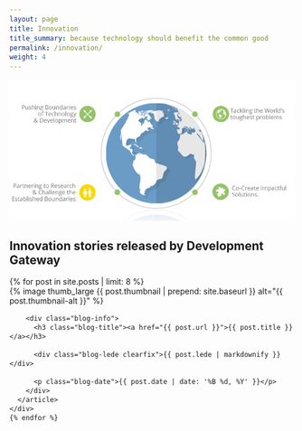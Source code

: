 ```yaml
---
layout: page
title: Innovation
title_summary: because technology should benefit the common good
permalink: /innovation/
weight: 4
---
```



<div class="page-section">
<img src="/images/other/innovation-banner.png" alt="innovation points" role="banner">
</section>

<div class="page-layout-element">
  <h2>Innovation stories released by Development Gateway</h2>
  <div class="columns-3 clearfix">
    {% for post in site.posts | limit: 8 %}
    <div class="blog-entry-wrapper column clearfix">
      <article class="blog-entry">
        <div class="blog-image-wrapper">
          {% image thumb_large {{ post.thumbnail | prepend: site.baseurl }} alt="{{ post.thumbnail-alt }}" %}
        </div>

        <div class="blog-info">
          <h3 class="blog-title"><a href="{{ post.url }}">{{ post.title }}</a></h3>

          <div class="blog-lede clearfix">{{ post.lede | markdownify }}</div>

          <p class="blog-date">{{ post.date | date: '%B %d, %Y' }}</p>
        </div>
      </article>
    </div>
    {% endfor %}
  </div>
</div>
